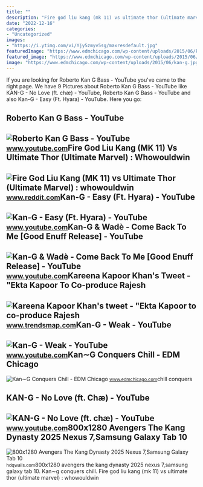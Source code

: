 ```yaml
---
title: ""
description: "Fire god liu kang (mk 11) vs ultimate thor (ultimate marvel) : whowouldwin"
date: "2022-12-16"
categories:
- "Uncategorized"
images:
- "https://i.ytimg.com/vi/Yjy5zmyv5sg/maxresdefault.jpg"
featuredImage: "https://www.edmchicago.com/wp-content/uploads/2015/06/kan-g.jpg"
featured_image: "https://www.edmchicago.com/wp-content/uploads/2015/06/kan-g.jpg"
image: "https://www.edmchicago.com/wp-content/uploads/2015/06/kan-g.jpg"
---
```


If you are looking for Roberto Kan G Bass - YouTube you've came to the right page. We have 9 Pictures about Roberto Kan G Bass - YouTube like KAN-G - No Love (ft. chæ) - YouTube, Roberto Kan G Bass - YouTube and also Kan-G - Easy (Ft. Hyara) - YouTube. Here you go:

Roberto Kan G Bass - YouTube
----------------------------

 ![Roberto Kan G Bass - YouTube](https://i.ytimg.com/vi/BLquZViIQFE/maxresdefault.jpg) <small>www.youtube.com</small>Fire God Liu Kang (MK 11) Vs Ultimate Thor (Ultimate Marvel) : Whowouldwin
--------------------------------------------------------------------------

 ![Fire God Liu Kang (MK 11) vs Ultimate Thor (Ultimate Marvel) : whowouldwin](https://i.pinimg.com/originals/0c/38/46/0c3846bb9bec824897aa57186b8a39d8.jpg) <small>www.reddit.com</small>Kan-G - Easy (Ft. Hyara) - YouTube
----------------------------------

 ![Kan-G - Easy (Ft. Hyara) - YouTube](https://i.ytimg.com/vi/Mz_oN_SUS3s/maxresdefault.jpg) <small>www.youtube.com</small>Kan-G &amp; Wadè - Come Back To Me \[Good Enuff Release\] - YouTube
-------------------------------------------------------------------

 ![Kan-G & Wadè - Come Back To Me [Good Enuff Release] - YouTube](https://i.ytimg.com/vi/Yjy5zmyv5sg/maxresdefault.jpg) <small>www.youtube.com</small>Kareena Kapoor Khan's Tweet - "Ekta Kapoor To Co-produce Rajesh
---------------------------------------------------------------

 ![Kareena Kapoor Khan's tweet - "Ekta Kapoor to co-produce Rajesh](https://pbs.twimg.com/media/Fcyada8X0AANSFu.jpg) <small>www.trendsmap.com</small>Kan-G - Weak - YouTube
----------------------

 ![Kan-G - Weak - YouTube](https://i.ytimg.com/vi/iPHoFOruDFE/maxresdefault.jpg) <small>www.youtube.com</small>Kan∼G Conquers Chill - EDM Chicago
----------------------------------

 ![Kan∼G Conquers Chill - EDM Chicago](https://www.edmchicago.com/wp-content/uploads/2015/06/kan-g.jpg) <small>www.edmchicago.com</small>chill conquers

KAN-G - No Love (ft. Chæ) - YouTube
-----------------------------------

 ![KAN-G - No Love (ft. chæ) - YouTube](https://i.ytimg.com/vi/uWK634RLOK4/maxresdefault.jpg) <small>www.youtube.com</small>800x1280 Avengers The Kang Dynasty 2025 Nexus 7,Samsung Galaxy Tab 10
---------------------------------------------------------------------

 ![800x1280 Avengers The Kang Dynasty 2025 Nexus 7,Samsung Galaxy Tab 10](https://images.hdqwalls.com/download/avengers-the-kang-dynasty-2025-z5-800x1280.jpg) <small>hdqwalls.com</small>800x1280 avengers the kang dynasty 2025 nexus 7,samsung galaxy tab 10. Kan∼g conquers chill. Fire god liu kang (mk 11) vs ultimate thor (ultimate marvel) : whowouldwin
